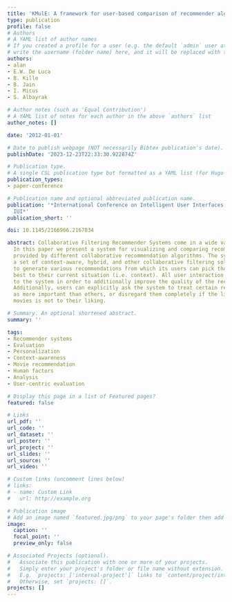 ```yaml
---
title: 'KMulE: A framework for user-based comparison of recommender algorithms'
type: publication 
profile: false
# Authors
# A YAML list of author names
# If you created a profile for a user (e.g. the default `admin` user at `content/authors/admin/`), 
# write the username (folder name) here, and it will be replaced with their full name and linked to their profile.
authors:
- alan
- E.W. De Luca
- B. Kille
- B. Jain
- I. Micus
- S. Albayrak

# Author notes (such as 'Equal Contribution')
# A YAML list of notes for each author in the above `authors` list
author_notes: []

date: '2012-01-01'

# Date to publish webpage (NOT necessarily Bibtex publication's date).
publishDate: '2023-12-23T22:33:30.922874Z'

# Publication type.
# A single CSL publication type but formatted as a YAML list (for Hugo requirements).
publication_types:
- paper-conference

# Publication name and optional abbreviated publication name.
publication: '*International Conference on Intelligent User Interfaces, Proceedings
  IUI*'
publication_short: ''

doi: 10.1145/2166966.2167034

abstract: Collaborative Filtering Recommender Systems come in a wide variety of variants.
  In this paper we present a system for visualizing and comparing recommendations
  provided by different collaborative recommendation algorithms. The system utilizes
  a set of context-aware, hybrid, and other collaborative filtering solutions in order
  to generate various recommendations from which its users can pick those corresponding
  best to their current situation (i.e. context). All user interaction is fed back
  to the system in order to additionally improve the quality of the recommendations.
  Additionally, users can explicitly ask the system to treat certain recommenders
  as more important than others, or disregard them completely if the list of recommended
  movies is not to their liking.

# Summary. An optional shortened abstract.
summary: ''

tags:
- Recommender systems
- Evaluation
- Personalization
- Context-awareness
- Movie recommendation
- Human factors
- Analysis
- User-centric evaluation

# Display this page in a list of Featured pages?
featured: false

# Links
url_pdf: ''
url_code: ''
url_dataset: ''
url_poster: ''
url_project: ''
url_slides: ''
url_source: ''
url_video: ''

# Custom links (uncomment lines below)
# links:
# - name: Custom Link
#   url: http://example.org

# Publication image
# Add an image named `featured.jpg/png` to your page's folder then add a caption below.
image:
  caption: ''
  focal_point: ''
  preview_only: false

# Associated Projects (optional).
#   Associate this publication with one or more of your projects.
#   Simply enter your project's folder or file name without extension.
#   E.g. `projects: ['internal-project']` links to `content/project/internal-project/index.md`.
#   Otherwise, set `projects: []`.
projects: []
---
```



